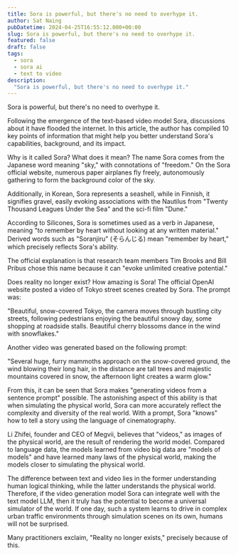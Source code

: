 ```yaml
---
title: Sora is powerful, but there's no need to overhype it.
author: Sat Naing
pubDatetime: 2024-04-25T16:55:12.000+00:00
slug: Sora is powerful, but there's no need to overhype it.
featured: false
draft: false
tags:
  - sora
  - sora ai
  - text to video
description:
  "Sora is powerful, but there's no need to overhype it."
---
```


Sora is powerful, but there's no need to overhype it.

Following the emergence of the text-based video model Sora, discussions about it have flooded the internet. In this article, the author has compiled 10 key points of information that might help you better understand Sora's capabilities, background, and its impact.

Why is it called Sora? What does it mean?
The name Sora comes from the Japanese word meaning "sky," with connotations of "freedom." On the Sora official website, numerous paper airplanes fly freely, autonomously gathering to form the background color of the sky.

Additionally, in Korean, Sora represents a seashell, while in Finnish, it signifies gravel, easily evoking associations with the Nautilus from "Twenty Thousand Leagues Under the Sea" and the sci-fi film "Dune."

According to Silicones, Sora is sometimes used as a verb in Japanese, meaning "to remember by heart without looking at any written material." Derived words such as "Soranjiru" (そらんじる) mean "remember by heart," which precisely reflects Sora's ability.

The official explanation is that research team members Tim Brooks and Bill Pribus chose this name because it can "evoke unlimited creative potential."

Does reality no longer exist? How amazing is Sora!
The official OpenAI website posted a video of Tokyo street scenes created by Sora. The prompt was:

"Beautiful, snow-covered Tokyo, the camera moves through bustling city streets, following pedestrians enjoying the beautiful snowy day, some shopping at roadside stalls. Beautiful cherry blossoms dance in the wind with snowflakes."

Another video was generated based on the following prompt:

"Several huge, furry mammoths approach on the snow-covered ground, the wind blowing their long hair, in the distance are tall trees and majestic mountains covered in snow, the afternoon light creates a warm glow."

From this, it can be seen that Sora makes "generating videos from a sentence prompt" possible. The astonishing aspect of this ability is that when simulating the physical world, Sora can more accurately reflect the complexity and diversity of the real world. With a prompt, Sora "knows" how to tell a story using the language of cinematography.

Li Zhifei, founder and CEO of Megvii, believes that "videos," as images of the physical world, are the result of rendering the world model. Compared to language data, the models learned from video big data are "models of models" and have learned many laws of the physical world, making the models closer to simulating the physical world.

The difference between text and video lies in the former understanding human logical thinking, while the latter understands the physical world. Therefore, if the video generation model Sora can integrate well with the text model LLM, then it truly has the potential to become a universal simulator of the world. If one day, such a system learns to drive in complex urban traffic environments through simulation scenes on its own, humans will not be surprised.

Many practitioners exclaim, "Reality no longer exists," precisely because of this.
